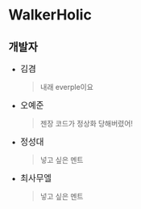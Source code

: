 # WalkerHolic

## 개발자
- <span style="font-size : 120%">김겸</span>
    > 내래 everple이요
- <span style="font-size : 120%">오예준</span>
    > 젠장 코드가 정상화 당해버렸어!
- <span style="font-size : 120%">정성대</span>
    > 넣고 싶은 멘트
- <span style="font-size : 120%">최사무엘</span>
    > 넣고 싶은 멘트
